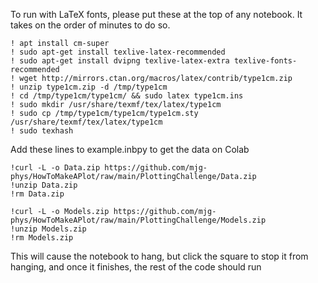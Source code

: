 To run with LaTeX fonts, please put these at the top of any notebook. It takes on the order of minutes to do so.

```
! apt install cm-super
! sudo apt-get install texlive-latex-recommended 
! sudo apt-get install dvipng texlive-latex-extra texlive-fonts-recommended 
! wget http://mirrors.ctan.org/macros/latex/contrib/type1cm.zip 
! unzip type1cm.zip -d /tmp/type1cm 
! cd /tmp/type1cm/type1cm/ && sudo latex type1cm.ins
! sudo mkdir /usr/share/texmf/tex/latex/type1cm 
! sudo cp /tmp/type1cm/type1cm/type1cm.sty /usr/share/texmf/tex/latex/type1cm 
! sudo texhash 

```

Add these lines to example.inbpy to get the data on Colab
```
!curl -L -o Data.zip https://github.com/mjg-phys/HowToMakeAPlot/raw/main/PlottingChallenge/Data.zip
!unzip Data.zip 
!rm Data.zip

!curl -L -o Models.zip https://github.com/mjg-phys/HowToMakeAPlot/raw/main/PlottingChallenge/Models.zip
!unzip Models.zip 
!rm Models.zip 
```

This will cause the notebook to hang, but click the square to stop it from hanging, and once it finishes, the rest of the code should run
